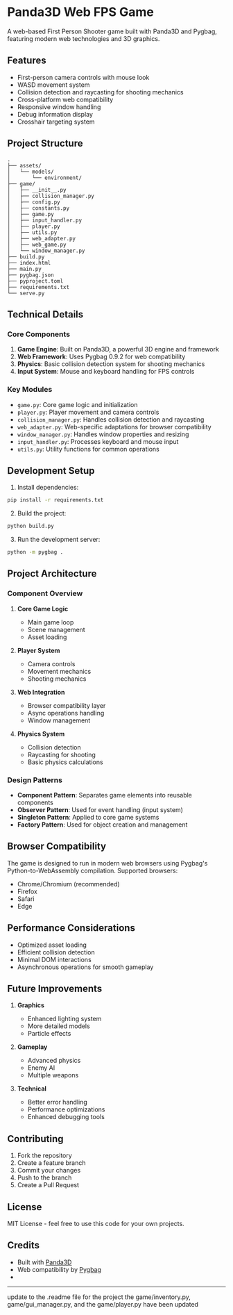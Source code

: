 # Panda3D Web FPS Game

A web-based First Person Shooter game built with Panda3D and Pygbag, featuring modern web technologies and 3D graphics.

## Features

- First-person camera controls with mouse look
- WASD movement system
- Collision detection and raycasting for shooting mechanics
- Cross-platform web compatibility
- Responsive window handling
- Debug information display
- Crosshair targeting system

## Project Structure

```
.
├── assets/
│   └── models/
│       └── environment/
├── game/
│   ├── __init__.py
│   ├── collision_manager.py
│   ├── config.py
│   ├── constants.py
│   ├── game.py
│   ├── input_handler.py
│   ├── player.py
│   ├── utils.py
│   ├── web_adapter.py
│   ├── web_game.py
│   └── window_manager.py
├── build.py
├── index.html
├── main.py
├── pygbag.json
├── pyproject.toml
├── requirements.txt
└── serve.py
```

## Technical Details

### Core Components

1. **Game Engine**: Built on Panda3D, a powerful 3D engine and framework
2. **Web Framework**: Uses Pygbag 0.9.2 for web compatibility
3. **Physics**: Basic collision detection system for shooting mechanics
4. **Input System**: Mouse and keyboard handling for FPS controls

### Key Modules

- `game.py`: Core game logic and initialization
- `player.py`: Player movement and camera controls
- `collision_manager.py`: Handles collision detection and raycasting
- `web_adapter.py`: Web-specific adaptations for browser compatibility
- `window_manager.py`: Handles window properties and resizing
- `input_handler.py`: Processes keyboard and mouse input
- `utils.py`: Utility functions for common operations

## Development Setup

1. Install dependencies:
```bash
pip install -r requirements.txt
```

2. Build the project:
```bash
python build.py
```

3. Run the development server:
```bash
python -m pygbag .
```

## Project Architecture

### Component Overview

1. **Core Game Logic**
   - Main game loop
   - Scene management
   - Asset loading

2. **Player System**
   - Camera controls
   - Movement mechanics
   - Shooting mechanics

3. **Web Integration**
   - Browser compatibility layer
   - Async operations handling
   - Window management

4. **Physics System**
   - Collision detection
   - Raycasting for shooting
   - Basic physics calculations

### Design Patterns

- **Component Pattern**: Separates game elements into reusable components
- **Observer Pattern**: Used for event handling (input system)
- **Singleton Pattern**: Applied to core game systems
- **Factory Pattern**: Used for object creation and management

## Browser Compatibility

The game is designed to run in modern web browsers using Pygbag's Python-to-WebAssembly compilation. Supported browsers:

- Chrome/Chromium (recommended)
- Firefox
- Safari
- Edge

## Performance Considerations

- Optimized asset loading
- Efficient collision detection
- Minimal DOM interactions
- Asynchronous operations for smooth gameplay

## Future Improvements

1. **Graphics**
   - Enhanced lighting system
   - More detailed models
   - Particle effects

2. **Gameplay**
   - Advanced physics
   - Enemy AI
   - Multiple weapons

3. **Technical**
   - Better error handling
   - Performance optimizations
   - Enhanced debugging tools

## Contributing

1. Fork the repository
2. Create a feature branch
3. Commit your changes
4. Push to the branch
5. Create a Pull Request

## License

MIT License - feel free to use this code for your own projects.

## Credits

- Built with [Panda3D](https://www.panda3d.org/)
- Web compatibility by [Pygbag](https://pygame-web.github.io/)
- 

---

update to the .readme file for the project
the game/inventory.py, 
game/gui_manager.py, 
and the game/player.py have been updated
